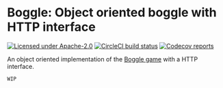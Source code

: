 # Boggle: Object oriented boggle with HTTP interface
[![Licensed under Apache-2.0](https://img.shields.io/github/license/raffaeleflorio/boggle)](https://raw.githubusercontent.com/raffaeleflorio/boggle/main/LICENSE)
[![CircleCI build status](https://img.shields.io/circleci/build/github/raffaeleflorio/boggle/main?label=circleci)](https://circleci.com/gh/raffaeleflorio/boggle/)
[![Codecov reports](https://img.shields.io/codecov/c/github/raffaeleflorio/boggle)](https://codecov.io/gh/raffaeleflorio/boggle)

An object oriented implementation of the [Boggle game](https://en.wikipedia.org/wiki/Boggle) with a HTTP interface.

`WIP`
